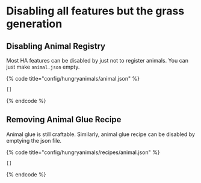# Disabling all features but the grass generation

## Disabling Animal Registry

Most HA features can be disabled by just not to register animals. You can just make `animal.json` empty.

{% code title="config/hungryanimals/animal.json" %}
```text
[]
```
{% endcode %}

## Removing Animal Glue Recipe

Animal glue is still craftable. Similarly, animal glue recipe can be disabled by emptying the json file.

{% code title="config/hungryanimals/recipes/animal.json" %}
```text
[]
```
{% endcode %}

